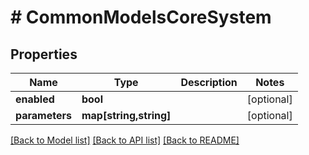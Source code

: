 # # CommonModelsCoreSystem

## Properties

Name | Type | Description | Notes
------------ | ------------- | ------------- | -------------
**enabled** | **bool** |  | [optional]
**parameters** | **map[string,string]** |  | [optional]

[[Back to Model list]](../../README.md#models) [[Back to API list]](../../README.md#endpoints) [[Back to README]](../../README.md)
